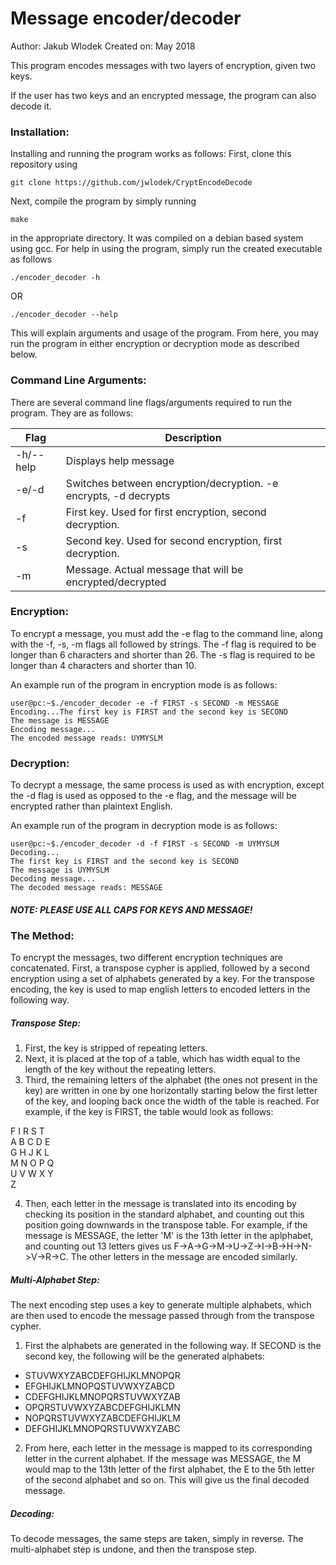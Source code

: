 # Message encoder/decoder

Author: Jakub Wlodek
Created on: May 2018

This program encodes messages with two layers of encryption, given two keys.

If the user has two keys and an encrypted message, the program can also decode it.

### Installation:

Installing and running the program works as follows:
First, clone this repository using
```
git clone https://github.com/jwlodek/CryptEncodeDecode
```
Next, compile the program by simply running
```
make
```
in the appropriate directory. It was compiled on a debian based system using gcc.
For help in using the program, simply run the created executable as follows
```
./encoder_decoder -h
```
OR
```
./encoder_decoder --help
```
This will explain arguments and usage of the program.
From here, you may run the program in either encryption or decryption mode as described below.

### Command Line Arguments:

There are several command line flags/arguments required to run the program. They are as follows:

Flag    |   Description
--------|---------------
-h/--help | Displays help message
-e/-d   | Switches between encryption/decryption. -e encrypts, -d decrypts
-f  |   First key. Used for first encryption, second decryption.
-s | Second key. Used for second encryption, first decryption.
-m | Message. Actual message that will be encrypted/decrypted

### Encryption:

To encrypt a message, you must add the -e flag to the command line, along with the -f, -s, -m flags all followed by strings. The -f flag is required to be longer than 6 characters and shorter than 26. The -s flag is required to be longer than 4 characters and shorter than 10.

An example run of the program in encryption mode is as follows:
```
user@pc:~$./encoder_decoder -e -f FIRST -s SECOND -m MESSAGE
Encoding...The first key is FIRST and the second key is SECOND
The message is MESSAGE
Encoding message...
The encoded message reads: UYMYSLM
```

### Decryption:

To decrypt a message, the same process is used as with encryption, except the -d flag is used as opposed to the -e flag, and the message will be encrypted rather than plaintext English.

An example run of the program in decryption mode is as follows:
```
user@pc:~$./encoder_decoder -d -f FIRST -s SECOND -m UYMYSLM
Decoding...
The first key is FIRST and the second key is SECOND
The message is UYMYSLM
Decoding message...
The decoded message reads: MESSAGE
```

##### NOTE: PLEASE USE ALL CAPS FOR KEYS AND MESSAGE!

### The Method:

To encrypt the messages, two different encryption techniques are concatenated. First, a transpose cypher is applied, followed by a second encryption using a set of alphabets generated by a key. For the transpose encoding, the key is used to map english letters to encoded letters in the following way.

##### Transpose Step:

1) First, the key is stripped of repeating letters.
2) Next, it is placed at the top of a table, which has width equal to the length of the key without the repeating letters. 
3) Third, the remaining letters of the alphabet (the ones not present in the key) are written in one by one horizontally starting below the first letter of the key, and looping back once the width of the table is reached. For example, if the key is FIRST, the table would look as follows:

F   I   R   S   T  
A   B   C   D   E  
G   H   J   K   L   
M   N   O   P   Q  
U   V   W   X   Y  
Z

4) Then, each letter in the message is translated into its encoding by checking its position in the standard alphabet, and counting out this position going downwards in the transpose table. For example, if the message is MESSAGE, the letter 'M' is the 13th letter in the aplphabet, and counting out 13 letters gives us F->A->G->M->U->Z->I->B->H->N->V->R->C. The other letters in the message are encoded similarly.

##### Multi-Alphabet Step:

The next encoding step uses a key to generate multiple alphabets, which are then used to encode the message passed through from the transpose cypher. 

1) First the alphabets are generated in the following way. If SECOND is the second key, the following will be the generated alphabets:

* STUVWXYZABCDEFGHIJKLMNOPQR
* EFGHIJKLMNOPQSTUVWXYZABCD
* CDEFGHIJKLMNOPQRSTUVWXYZAB
* OPQRSTUVWXYZABCDEFGHIJKLMN
* NOPQRSTUVWXYZABCDEFGHIJKLM
* DEFGHIJKLMNOPQRSTUVWXYZABC

2) From here, each letter in the message is mapped to its corresponding letter in the current alphabet. If the message was MESSAGE, the M would map to the 13th letter of the first alphabet, the E to the 5th letter of the second alphabet and so on. This will give us the final decoded message.

##### Decoding:

To decode messages, the same steps are taken, simply in reverse. The multi-alphabet step is undone, and then the transpose step.
